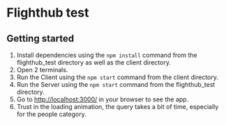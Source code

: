# Flighthub test

## Getting started

1. Install dependencies using the `npm install` command from the flighthub_test directory as well as the client directory.
2. Open 2 terminals.
3. Run the Client using the `npm start` command from the client directory.
4. Run the Server using the `npm start` command from the flighthub_test directory.
5. Go to <http://localhost:3000/> in your browser to see the app.
6. Trust in the loading animation, the query takes a bit of time, especially for the people category.
